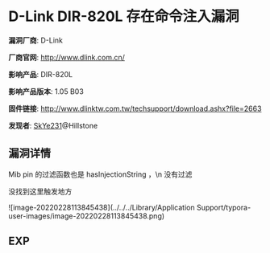 # D-Link DIR-820L 存在命令注入漏洞

**漏洞厂商**: D-Link

**厂商官网**: http://www.dlink.com.cn/

**影响产品**: DIR-820L

**影响产品版本**: 1.05 B03

**固件链接**: http://www.dlinktw.com.tw/techsupport/download.ashx?file=2663

**发现者**: [SkYe231](mailto:skye231@foxmail.com)@Hillstone

## 漏洞详情

Mib pin 的过滤函数也是 hasInjectionString ，\n 没有过滤

没找到这里触发地方

![image-20220228113845438](../../../Library/Application Support/typora-user-images/image-20220228113845438.png)

## EXP



